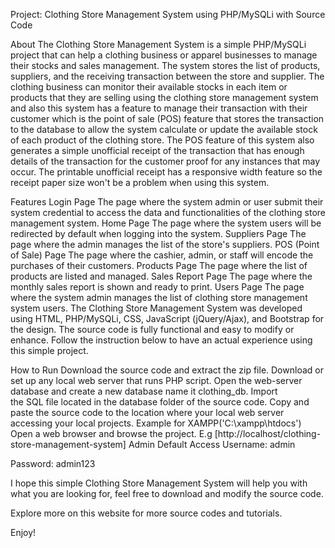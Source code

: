 Project: Clothing Store Management System using PHP/MySQLi with Source Code

About
The Clothing Store Management System is a simple PHP/MySQLi project that can help a clothing business or apparel businesses to manage their stocks and sales management. The system stores the list of products, suppliers, and the receiving transaction between the store and supplier. The clothing business can monitor their available stocks in each item or products that they are selling using the clothing store management system and also this system has a feature to manage their transaction with their customer which is the point of sale (POS) feature that stores the transaction to the database to allow the system calculate or update the available stock of each product of the clothing store. The POS feature of this system also generates a simple unofficial receipt of the transaction that has enough details of the transaction for the customer proof for any instances that may occur. The printable unofficial receipt has a responsive width feature so the receipt paper size won't be a problem when using this system.

Features
Login Page
The page where the system admin or user submit their system credential to access the data and functionalities of the clothing store management system.
Home Page
The page where the system users will be redirected by default when logging into the system.
Suppliers Page
The page where the admin manages the list of the store's suppliers.
POS (Point of Sale) Page
​​​​​​​The page where the cashier, admin, or staff will encode the purchases of their customers.
Products Page
​​​​​​​​​​​​​​The page where the list of products are listed and managed.
Sales Report Page
​​​​​​​The page where the monthly sales report is shown and ready to print.​​​​​​​
Users Page
​​​​​​​The page where the system admin manages the list of clothing store management system users.​​​​​​​
The Clothing Store Management System was developed using HTML, PHP/MySQLi, CSS, JavaScript (jQuery/Ajax), and Bootstrap for the design. The source code is fully functional and easy to modify or enhance. Follow the instruction below to have an actual experience using this simple project.

How to Run
Download the source code and extract the zip file.
Download or set up any local web server that runs PHP script.
Open the web-server database and create a new database name it clothing_db.
Import the SQL file located in the database folder of the source code.
Copy and paste the source code to the location where your local web server accessing your local projects. Example for XAMPP('C:\xampp\htdocs')
Open a web browser and browse the project. E.g [http://localhost/clothing-store-management-system]
Admin Default Access
Username: admin

Password: admin123

I hope this simple Clothing Store Management System will help you with what you are looking for, feel free to download and modify the source code.

Explore more on this website for more source codes and tutorials.

Enjoy!

